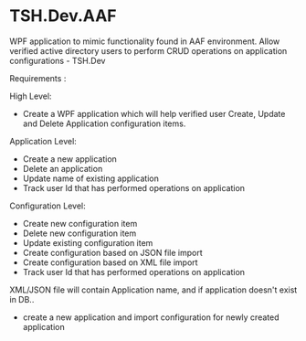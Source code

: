 # TSH.Dev.AAF
WPF application to mimic functionality found in AAF environment. Allow verified active directory users to perform CRUD operations 
on application configurations - TSH.Dev

Requirements :

High Level:
- Create a WPF application which will help verified user Create, Update and Delete Application configuration items.

Application Level:
- Create a new application
- Delete an application
- Update name of existing application
- Track user Id that has performed operations on application

Configuration Level:
- Create new configuration item
- Delete new configuration item
- Update existing configuration item
- Create configuration based on JSON file import
- Create configuration based on XML file import
- Track user Id that has performed operations on application

XML/JSON file will contain Application name, and if application doesn't exist in DB..
  - create a new application and import configuration for newly created application
